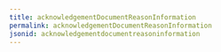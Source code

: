 ```yaml
---
title: acknowledgementDocumentReasonInformation
permalink: acknowledgementDocumentReasonInformation
jsonid: acknowledgementdocumentreasoninformation
---
```

